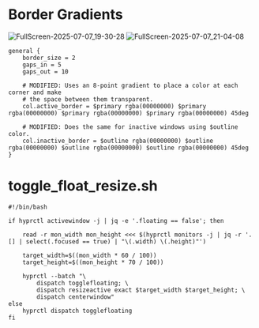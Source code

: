# Border Gradients
![FullScreen-2025-07-07_19-30-28](https://github.com/user-attachments/assets/918430a6-56c5-4bcd-8117-6841ba0995df)
![FullScreen-2025-07-07_21-04-08](https://github.com/user-attachments/assets/b1bf07f1-e88d-4225-aed8-58e5aec6047b)

`````
general {
    border_size = 2
    gaps_in = 5
    gaps_out = 10

    # MODIFIED: Uses an 8-point gradient to place a color at each corner and make
    # the space between them transparent.
    col.active_border = $primary rgba(00000000) $primary rgba(00000000) $primary rgba(00000000) $primary rgba(00000000) 45deg

    # MODIFIED: Does the same for inactive windows using $outline color.
    col.inactive_border = $outline rgba(00000000) $outline rgba(00000000) $outline rgba(00000000) $outline rgba(00000000) 45deg
}
`````

# toggle_float_resize.sh

`````
#!/bin/bash

if hyprctl activewindow -j | jq -e '.floating == false'; then

    read -r mon_width mon_height <<< $(hyprctl monitors -j | jq -r '.[] | select(.focused == true) | "\(.width) \(.height)"')

    target_width=$((mon_width * 60 / 100))
    target_height=$((mon_height * 70 / 100))

    hyprctl --batch "\
        dispatch togglefloating; \
        dispatch resizeactive exact $target_width $target_height; \
        dispatch centerwindow"
else
    hyprctl dispatch togglefloating
fi
`````
